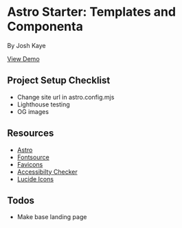 # Astro Starter: Templates and Componenta

By Josh Kaye

[View Demo](https://joshs-astro-starter.netlify.app/)

## Project Setup Checklist
- Change site url in astro.config.mjs
- Lighthouse testing
- OG images

## Resources
- [Astro](https://astro.build)
- [Fontsource](https://fontsource.org)
- [Favicons](https://favicon.io/favicon-generator)
- [Accessibilty Checker](https://www.accessibilitychecker.org)
- [Lucide Icons](https://lucide.dev/icons/)


## Todos
- Make base landing page